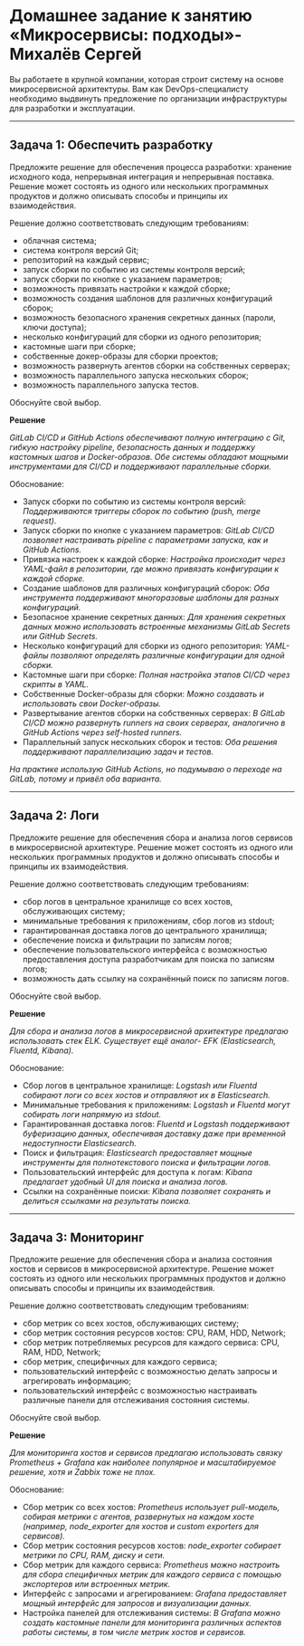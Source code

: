 # Домашнее задание к занятию «Микросервисы: подходы»- Михалёв Сергей

Вы работаете в крупной компании, которая строит систему на основе микросервисной архитектуры.
Вам как DevOps-специалисту необходимо выдвинуть предложение по организации инфраструктуры для разработки и эксплуатации.

---

## Задача 1: Обеспечить разработку

Предложите решение для обеспечения процесса разработки: хранение исходного кода, непрерывная интеграция и непрерывная поставка. 
Решение может состоять из одного или нескольких программных продуктов и должно описывать способы и принципы их взаимодействия.

Решение должно соответствовать следующим требованиям:
- облачная система;
- система контроля версий Git;
- репозиторий на каждый сервис;
- запуск сборки по событию из системы контроля версий;
- запуск сборки по кнопке с указанием параметров;
- возможность привязать настройки к каждой сборке;
- возможность создания шаблонов для различных конфигураций сборок;
- возможность безопасного хранения секретных данных (пароли, ключи доступа);
- несколько конфигураций для сборки из одного репозитория;
- кастомные шаги при сборке;
- собственные докер-образы для сборки проектов;
- возможность развернуть агентов сборки на собственных серверах;
- возможность параллельного запуска нескольких сборок;
- возможность параллельного запуска тестов.

Обоснуйте свой выбор.

**Решение**

*GitLab CI/CD и GitHub Actions обеспечивают полную интеграцию с Git, гибкую настройку pipeline, безопасность данных и поддержку кастомных шагов и Docker-образов. Обе системы обладают мощными инструментами для CI/CD и поддерживают параллельные сборки.*

Обоснование:
- Запуск сборки по событию из системы контроля версий: *Поддерживаются триггеры сборок по событию (push, merge request).*
- Запуск сборки по кнопке с указанием параметров: *GitLab CI/CD позволяет настраивать pipeline с параметрами запуска, как и GitHub Actions.*
- Привязка настроек к каждой сборке: *Настройка происходит через YAML-файл в репозитории, где можно привязать конфигурации к каждой сборке.*
- Создание шаблонов для различных конфигураций сборок: *Оба инструмента поддерживают многоразовые шаблоны для разных конфигураций.*
- Безопасное хранение секретных данных: *Для хранения секретных данных можно использовать встроенные механизмы GitLab Secrets или GitHub Secrets.*
- Несколько конфигураций для сборки из одного репозитория: *YAML-файлы позволяют определять различные конфигурации для одной сборки.*
- Кастомные шаги при сборке: *Полная настройка этапов CI/CD через скрипты в YAML.*
- Собственные Docker-образы для сборки: *Можно создавать и использовать свои Docker-образы.*
- Развертывание агентов сборки на собственных серверах: *В GitLab CI/CD можно развернуть runners на своих серверах, аналогично в GitHub Actions через self-hosted runners.*
- Параллельный запуск нескольких сборок и тестов: *Оба решения поддерживают параллелизацию задач и тестов.*

*На практике использую GitHub Actions, но подумываю о переходе на GitLab,  потому и привёл оба варианта.*

---

## Задача 2: Логи

Предложите решение для обеспечения сбора и анализа логов сервисов в микросервисной архитектуре.
Решение может состоять из одного или нескольких программных продуктов и должно описывать способы и принципы их взаимодействия.

Решение должно соответствовать следующим требованиям:
- сбор логов в центральное хранилище со всех хостов, обслуживающих систему;
- минимальные требования к приложениям, сбор логов из stdout;
- гарантированная доставка логов до центрального хранилища;
- обеспечение поиска и фильтрации по записям логов;
- обеспечение пользовательского интерфейса с возможностью предоставления доступа разработчикам для поиска по записям логов;
- возможность дать ссылку на сохранённый поиск по записям логов.

Обоснуйте свой выбор.

**Решение**

*Для сбора и анализа логов в микросервисной архитектуре предлагаю использовать стек ELK. Существует ещё аналог- EFK (Elasticsearch, Fluentd, Kibana).*

Обоснование:

- Сбор логов в центральное хранилище: *Logstash или Fluentd собирают логи со всех хостов и отправляют их в Elasticsearch.*
- Минимальные требования к приложениям: *Logstash и Fluentd могут собирать логи напрямую из stdout.*
- Гарантированная доставка логов: *Fluentd и Logstash поддерживают буферизацию данных, обеспечивая доставку даже при временной недоступности Elasticsearch.*
- Поиск и фильтрация: *Elasticsearch предоставляет мощные инструменты для полнотекстового поиска и фильтрации логов.*
- Пользовательский интерфейс для доступа к логам: *Kibana предлагает удобный UI для поиска и анализа логов.*
- Ссылки на сохранённые поиски: *Kibana позволяет сохранять и делиться ссылками на результаты поиска.*

---

## Задача 3: Мониторинг

Предложите решение для обеспечения сбора и анализа состояния хостов и сервисов в микросервисной архитектуре.
Решение может состоять из одного или нескольких программных продуктов и должно описывать способы и принципы их взаимодействия.

Решение должно соответствовать следующим требованиям:
- сбор метрик со всех хостов, обслуживающих систему;
- сбор метрик состояния ресурсов хостов: CPU, RAM, HDD, Network;
- сбор метрик потребляемых ресурсов для каждого сервиса: CPU, RAM, HDD, Network;
- сбор метрик, специфичных для каждого сервиса;
- пользовательский интерфейс с возможностью делать запросы и агрегировать информацию;
- пользовательский интерфейс с возможностью настраивать различные панели для отслеживания состояния системы.

Обоснуйте свой выбор.

**Решение**

*Для мониторинга хостов и сервисов предлагаю использовать связку Prometheus + Grafana как наиболее популярное и масштабируемое решение, хотя и Zabbix тоже не плох.*

Обоснование:

- Сбор метрик со всех хостов: *Prometheus использует pull-модель, собирая метрики с агентов, развернутых на каждом хосте (например, node_exporter для хостов и custom exporters для сервисов).*
- Сбор метрик состояния ресурсов хостов: *node_exporter собирает метрики по CPU, RAM, диску и сети.*
- Сбор метрик для каждого сервиса: *Prometheus можно настроить для сбора специфичных метрик для каждого сервиса с помощью экспортеров или встроенных метрик.*
- Интерфейс с запросами и агрегированием: *Grafana предоставляет мощный интерфейс для запросов и визуализации данных.*
- Настройка панелей для отслеживания системы: *В Grafana можно создать кастомные панели для мониторинга различных аспектов работы системы, в том числе метрик хостов и сервисов.*

